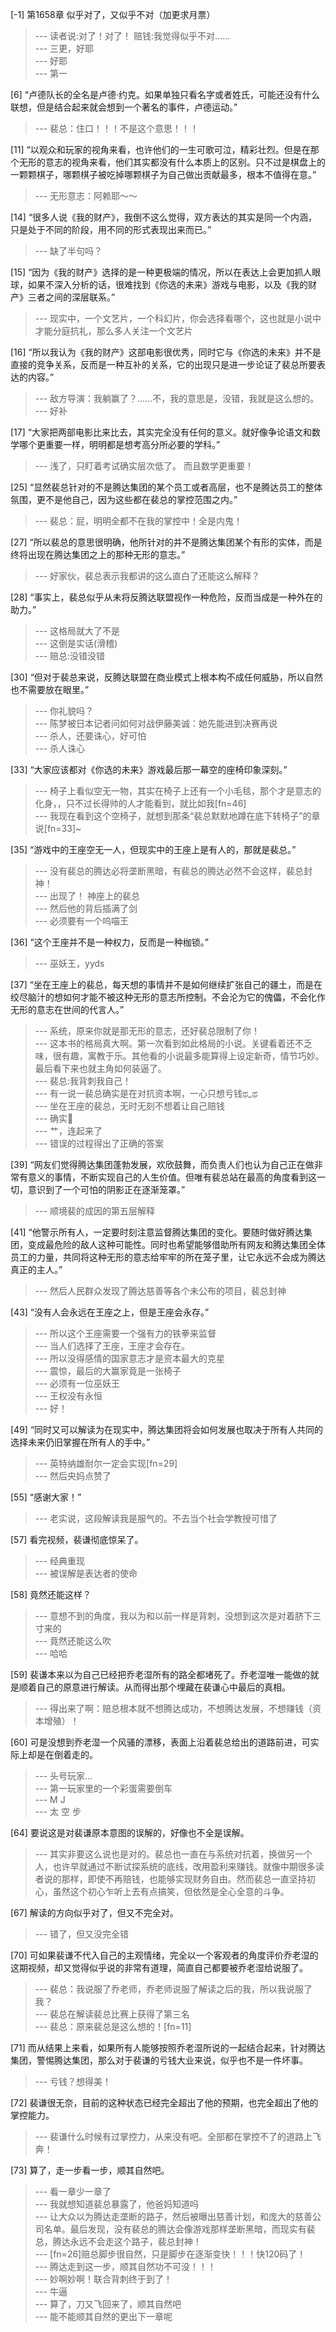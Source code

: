 
[-1] 第1658章 似乎对了，又似乎不对（加更求月票）
>--- 读者说:对了！对了！
赔钱:我觉得似乎不对……<br>
>--- 三更，好耶<br>
>--- 好耶<br>
>--- 第一<br>

[6] “卢德队长的全名是卢德·约克。如果单独只看名字或者姓氏，可能还没有什么联想，但是结合起来就会想到一个著名的事件，卢德运动。”
>--- 裴总：住口！！！不是这个意思！！！<br>

[11] “以观众和玩家的视角来看，也许他们的一生可歌可泣，精彩壮烈。但是在那个无形的意志的视角来看，他们其实都没有什么本质上的区别。只不过是棋盘上的一颗颗棋子，哪颗棋子被吃掉哪颗棋子为自己做出贡献最多，根本不值得在意。”
>--- 无形意志：阿赖耶～～<br>

[14] “很多人说《我的财产》，我倒不这么觉得，双方表达的其实是同一个内涵，只是处于不同的阶段，用不同的形式表现出来而已。”
>--- 缺了半句吗？<br>

[15] “因为《我的财产》选择的是一种更极端的情况，所以在表达上会更加抓人眼球，如果不深入分析的话，很难找到《你选的未来》游戏与电影，以及《我的财产》三者之间的深层联系。”
>--- 现实中，一个文艺片，一个科幻片，你会选择看哪个，这也就是小说中才能分庭抗礼，那么多人关注一个文艺片<br>

[16] “所以我认为《我的财产》这部电影很优秀，同时它与《你选的未来》并不是直接的竞争关系，反而是一种互补的关系，它的出现只是进一步论证了裴总所要表达的内容。”
>--- 敌方导演：我躺赢了？……不，我的意思是，没错，我就是这么想的。<br>
>--- 好补<br>

[17] “大家把两部电影比来比去，其实完全没有任何的意义。就好像争论语文和数学哪个更重要一样，明明都是想考高分所必要的学科。”
>--- 浅了，只盯着考试确实层次低了。
而且数学更重要！<br>

[25] “显然裴总针对的不是腾达集团的某个员工或者高层，也不是腾达员工的整体氛围，更不是他自己，因为这些都在裴总的掌控范围之内。”
>--- 裴总：屁，明明全都不在我的掌控中！全是内鬼！<br>

[27] “所以裴总的意思很明确，他所针对的并不是腾达集团某个有形的实体，而是终将出现在腾达集团之上的那种无形的意志。”
>--- 好家伙，裴总表示我都讲的这么直白了还能这么解释？<br>

[28] “事实上，裴总似乎从未将反腾达联盟视作一种危险，反而当成是一种外在的助力。”
>--- 这格局就大了不是<br>
>--- 这倒是实话(滑稽)<br>
>--- 赔总:没错没错<br>

[30] “但对于裴总来说，反腾达联盟在商业模式上根本构不成任何威胁，所以自然也不需要放在眼里。”
>--- 你礼貌吗？<br>
>--- 陈梦被日本记者问如何对战伊藤美诚：她先能进到决赛再说<br>
>--- 杀人，还要诛心，好可怕<br>
>--- 杀人诛心<br>

[33] “大家应该都对《你选的未来》游戏最后那一幕空的座椅印象深刻。”
>--- 椅子上看似空无一物，其实在椅子上还有一个小毛毯，那个才是意志的化身，，只不过长得帅的人才能看到，就比如我[fn=46]<br>
>--- 我现在看到这个空椅子，就想到那条“裴总默默地蹲在底下转椅子”的章说[fn=33]~<br>

[35] “游戏中的王座空无一人，但现实中的王座上是有人的，那就是裴总。”
>--- 没有裴总的腾达必将垄断黑暗，有裴总的腾达必然不会这样，裴总封神！<br>
>--- 出现了！
神座上的裴总<br>
>--- 然后他的背后插满了剑<br>
>--- 必须要有一个呜喵王<br>

[36] “这个王座并不是一种权力，反而是一种枷锁。”
>--- 巫妖王，yyds<br>

[37] “坐在王座上的裴总，每天想的事情并不是如何继续扩张自己的疆土，而是在绞尽脑汁的想如何才能不被这种无形的意志所控制。不会沦为它的傀儡，不会化作无形的意志在世间的代言人。”
>--- 系统，原来你就是那无形的意志，还好裴总限制了你！<br>
>--- 这本书的格局真大啊。第一次看到如此格局的小说。关键看着还不乏味，很有趣，寓教于乐。其他看的小说最多能算得上设定新奇，情节巧妙。最后看下来也就主角如何装逼了。<br>
>--- 裴总:我背刺我自己！<br>
>--- 有一说一裴总确实是在对抗资本啊，一心只想亏钱ಥ_ಥ<br>
>--- 坐在王座的裴总，无时无刻不想着让自己赔钱<br>
>--- 确实🤔<br>
>--- 艹，连起来了<br>
>--- 错误的过程得出了正确的答案<br>

[39] “网友们觉得腾达集团蓬勃发展，欢欣鼓舞，而负责人们也认为自己正在做非常有意义的事情，不断实现自己的人生价值。但唯有裴总站在最高的角度看到这一切，意识到了一个可怕的阴影正在逐渐笼罩。”
>--- 顺境裴的成因的第五层解释<br>

[41] “他警示所有人，一定要时刻注意监督腾达集团的变化。要随时做好腾达集团，变成最危险的敌人这种可能性。同时也希望能够借助所有网友和腾达集团全体员工的力量，共同将这种无形的意志给牢牢的所在笼子里，让它永远不会成为腾达真正的主人。”
>--- 然后人民群众发现了腾达慈善等各个未公布的项目，裴总封神<br>

[43] “没有人会永远在王座之上，但是王座会永存。”
>--- 所以这个王座需要一个强有力的铁拳来监督<br>
>--- 当人们选择了王座，王座才会存在。<br>
>--- 所以没得感情的国家意志才是资本最大的克星<br>
>--- 震惊，最后的大赢家竟是一张椅子<br>
>--- 必须有一位巫妖王<br>
>--- 王权没有永恒<br>
>--- 好！<br>

[49] “同时又可以解读为在现实中，腾达集团将会如何发展也取决于所有人共同的选择未来仍旧掌握在所有人的手中。”
>--- 英特纳雄耐尔一定会实现[fn=29]<br>
>--- 然后央妈点赞了<br>

[55] “感谢大家！”
>--- 老实说，这段解读我是服气的。不去当个社会学教授可惜了<br>

[57] 看完视频，裴谦彻底惊呆了。
>--- 经典重现<br>
>--- 被误解是表达者的使命<br>

[58] 竟然还能这样？
>--- 意想不到的角度，我以为和以前一样是背刺，没想到这次是对着脐下三寸来的<br>
>--- 竟然还能这么吹<br>
>--- 哈哈<br>

[59] 裴谦本来以为自己已经把乔老湿所有的路全都堵死了。乔老湿唯一能做的就是顺着自己的原意进行解读。从而得出那个埋藏在裴谦心中最后的真相。
>--- 得出来了啊：赔总根本就不想腾达成功，不想腾达发展，不想赚钱（资本增殖）！<br>

[60] 可是没想到乔老湿一个风骚的漂移，表面上沿着裴总给出的道路前进，可实际上却是在倒着走的。
>--- 头号玩家…<br>
>--- 第一玩家里的一个彩蛋需要倒车<br>
>--- M  J<br>
>--- 太 空 步<br>

[64] 要说这是对裴谦原本意图的误解的，好像也不全是误解。
>--- 其实非要这么说也是对的。裴总也一直在与系统对抗着，换做另一个人，也许早就通过不断试探系统的底线，改用盈利来赚钱。就像中期很多读者说的那样，即使不再赔钱，也能够实现财务自由。然而裴总一直坚持初心，虽然这个初心乍听上去有点搞笑，但依然是全心全意的斗争。<br>

[67] 解读的方向似乎对了，但又不完全对。
>--- 错了，但又没完全错<br>

[70] 可如果裴谦不代入自己的主观情绪，完全以一个客观者的角度评价乔老湿的这期视频，却又觉得似乎说的非常有道理，简直自己都要被乔老湿给说服了。
>--- 裴总：我说服了乔老师，乔老师说服了解读之后的我，所以我说服了我？<br>
>--- 裴总在解读裴总比赛上获得了第三名<br>
>--- 裴总：原来裴总是这么想的！[fn=11]<br>

[71] 而从结果上来看，如果所有人能够按照乔老湿所说的一起结合起来，针对腾达集团，警惕腾达集团，那么对于裴谦的亏钱大业来说，似乎也不是一件坏事。
>--- 亏钱？想得美！<br>

[72] 裴谦很无奈，目前的这种状态已经完全超出了他的预期，也完全超出了他的掌控能力。
>--- 裴谦什么时候有过掌控力，从来没有吧。全部都在掌控不了的道路上飞奔！<br>

[73] 算了，走一步看一步，顺其自然吧。
>--- 看一章少一章了<br>
>--- 我就想知道裴总暴露了，他爸妈知道吗<br>
>--- 让大众以为腾达走垄断的路子，然后被曝出慈善计划，和庞大的慈善公司名单。最后发现，没有裴总的腾达会像游戏那样垄断黑暗，而现实有裴总，腾达永远不会走这个路子，裴总封神！<br>
>--- [fn=26]赔总脚步很自然，只是脚步在逐渐变快！！！快120码了！<br>
>--- 腾达走到这一步，顺其自然功不可没！！！<br>
>--- 妙啊妙啊！联合背刺终于到了！<br>
>--- 牛逼<br>
>--- 算了，刀又飞回来了，顺其自然吧<br>
>--- 能不能顺其自然的更出下一章呢<br>
